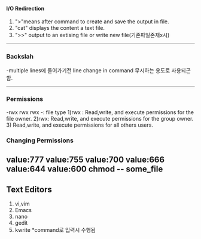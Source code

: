 #### I/O Redirection
1.  ">"means after command to create and save the output in file.
2.  "cat" displays the content a text file.
3.  ">>" output to an extising file or write new file(기존파일존재x시)

---
### Backslah
-multiple lines에 들어가기전 line change in command 무시하는 용도로 사용되곤함.

---
### Permissions
-rwx rwx rwx
-: file type
1)rwx : Read,write, and execute permissions for the file owner.
2)rwx: Read,write, and execute permissions for the group owner.
3) Read,write, and execute permissions for all others users. 
### Changing Permissions
value:777 
value:755
value:700
value:666
value:644
value:600
chmod -- some_file
---
## Text Editors
1. vi,vim 
2. Emacs 
3. nano
4. gedit
5. kwrite
*command로 입력시 수행됨
 
